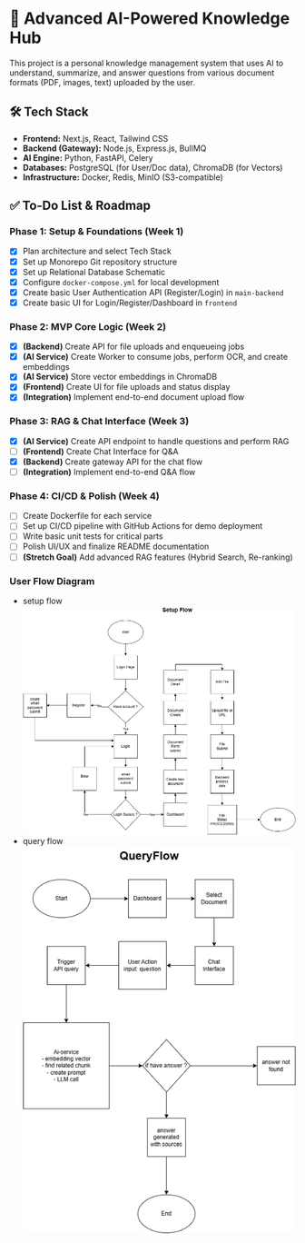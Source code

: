 # 🚀 Advanced AI-Powered Knowledge Hub
This project is a personal knowledge management system that uses AI to understand, summarize, and answer questions from various document formats (PDF, images, text) uploaded by the user.
## 🛠️ Tech Stack

- **Frontend:** Next.js, React, Tailwind CSS
- **Backend (Gateway):** Node.js, Express.js, BullMQ
- **AI Engine:** Python, FastAPI, Celery
- **Databases:** PostgreSQL (for User/Doc data), ChromaDB (for Vectors)
- **Infrastructure:** Docker, Redis, MinIO (S3-compatible)

## ✅ To-Do List & Roadmap

### Phase 1: Setup & Foundations (Week 1)
- [x] Plan architecture and select Tech Stack
- [x] Set up Monorepo Git repository structure
- [x] Set up Relational Database Schematic
- [x] Configure `docker-compose.yml` for local development
- [x] Create basic User Authentication API (Register/Login) in `main-backend`
- [x] Create basic UI for Login/Register/Dashboard in `frontend`

### Phase 2: MVP Core Logic (Week 2)
- [x] **(Backend)** Create API for file uploads and enqueueing jobs
- [x] **(AI Service)** Create Worker to consume jobs, perform OCR, and create embeddings
- [x] **(AI Service)** Store vector embeddings in ChromaDB
- [x] **(Frontend)** Create UI for file uploads and status display
- [x] **(Integration)** Implement end-to-end document upload flow

### Phase 3: RAG & Chat Interface (Week 3)
- [x] **(AI Service)** Create API endpoint to handle questions and perform RAG
- [ ] **(Frontend)** Create Chat Interface for Q&A
- [x] **(Backend)** Create gateway API for the chat flow
- [ ] **(Integration)** Implement end-to-end Q&A flow

### Phase 4: CI/CD & Polish (Week 4)
- [ ] Create Dockerfile for each service
- [ ] Set up CI/CD pipeline with GitHub Actions for demo deployment
- [ ] Write basic unit tests for critical parts
- [ ] Polish UI/UX and finalize README documentation
- [ ] **(Stretch Goal)** Add advanced RAG features (Hybrid Search, Re-ranking)

### User Flow Diagram
- setup flow ![setupflow](./Diagrams/UserFlow.drawio.png)
- query flow ![queryflow](./Diagrams/QueryFlow.drawio.png)